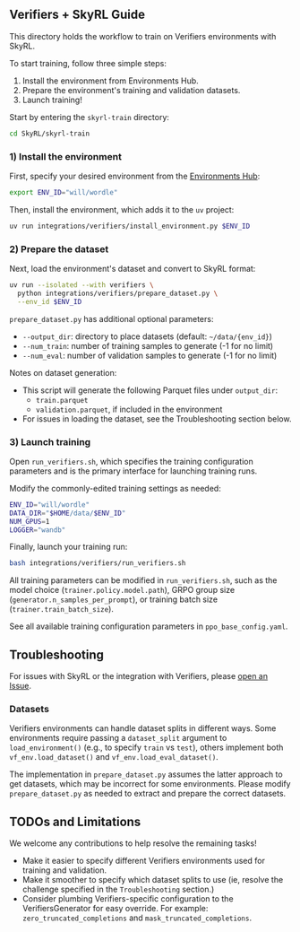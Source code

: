 ## Verifiers + SkyRL Guide

This directory holds the workflow to train on Verifiers environments with SkyRL.

To start training, follow three simple steps:
1) Install the environment from Environments Hub.
2) Prepare the environment's training and validation datasets.
3) Launch training!

Start by entering the `skyrl-train` directory:
```bash
cd SkyRL/skyrl-train
```

### 1) Install the environment
First, specify your desired environment from the [Environments Hub](https://app.primeintellect.ai/dashboard/environments):
```bash
export ENV_ID="will/wordle"
```

Then, install the environment, which adds it to the `uv` project:
```bash
uv run integrations/verifiers/install_environment.py $ENV_ID
```

### 2) Prepare the dataset
Next, load the environment's dataset and convert to SkyRL format:
```bash
uv run --isolated --with verifiers \
  python integrations/verifiers/prepare_dataset.py \
  --env_id $ENV_ID
```

`prepare_dataset.py` has additional optional parameters:
  - `--output_dir`: directory to place datasets (default: `~/data/{env_id}`)
  - `--num_train`: number of training samples to generate (-1 for no limit)
  - `--num_eval`: number of validation samples to generate (-1 for no limit)

Notes on dataset generation:
- This script will generate the following Parquet files under `output_dir`:
  - `train.parquet`
  - `validation.parquet`, if included in the environment
- For issues in loading the dataset, see the Troubleshooting section below.

### 3) Launch training
Open `run_verifiers.sh`, which specifies the training configuration parameters and is the primary interface for launching training runs.

Modify the commonly-edited training settings as needed:
```bash
ENV_ID="will/wordle"
DATA_DIR="$HOME/data/$ENV_ID"
NUM_GPUS=1
LOGGER="wandb"
```

Finally, launch your training run:

```bash
bash integrations/verifiers/run_verifiers.sh
```

All training parameters can be modified in `run_verifiers.sh`, such as the model choice (`trainer.policy.model.path`), GRPO group size (`generator.n_samples_per_prompt`), or training batch size (`trainer.train_batch_size`).

See all available training configuration parameters in `ppo_base_config.yaml`.


## Troubleshooting

For issues with SkyRL or the integration with Verifiers, please [open an Issue](https://github.com/NovaSky-AI/SkyRL/issues/new). 


### Datasets
Verifiers environments can handle dataset splits in different ways. Some environments require passing a `dataset_split` argument to `load_environment()` (e.g., to specify `train` vs `test`), others implement both `vf_env.load_dataset()` and `vf_env.load_eval_dataset()`. 

The implementation in `prepare_dataset.py` assumes the latter approach to get datasets, which may be incorrect for some environments. Please modify `prepare_dataset.py` as needed to extract and prepare the correct datasets.


## TODOs and Limitations
We welcome any contributions to help resolve the remaining tasks!
* Make it easier to specify different Verifiers environments used for training and validation.
* Make it smoother to specify which dataset splits to use (ie, resolve the challenge specified in the `Troubleshooting` section.)
* Consider plumbing Verifiers-specific configuration to the VerifiersGenerator for easy override. For example: `zero_truncated_completions` and `mask_truncated_completions`.